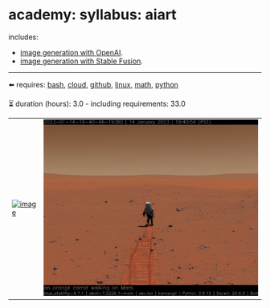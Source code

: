# academy: syllabus: aiart

includes:
- [image generation with OpenAI](https://github.com/kamangir/openai-commands).
- [image generation with Stable Fusion](https://github.com/kamangir/blue-stability).

---

⬅️ requires: [bash](./bash.md), [cloud](./cloud.md), [github](./github.md), [linux](./linux.md), [math](./math.md), [python](./python.md)


⏳ duration (hours): 3.0 - including requirements: 33.0

|   |   |
| --- | --- |
| [![image](https://github.com/kamangir/openai-commands/raw/main/assets/DALL-E.png?raw=true)](https://github.com/kamangir/openai-commands) | [![image](https://github.com/kamangir/blue-stability/raw/main/assets/carrot.png?raw=true)](https://github.com/kamangir/blue-stability) |
